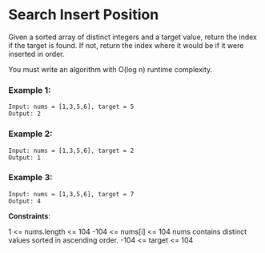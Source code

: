 # Search Insert Position

Given a sorted array of distinct integers and a target value, return the index if the target is found. If not, return the index where it would be if it were inserted in order.

You must write an algorithm with O(log n) runtime complexity.
 

### Example 1:
```
Input: nums = [1,3,5,6], target = 5
Output: 2
```


### Example 2:
```
Input: nums = [1,3,5,6], target = 2
Output: 1
```


### Example 3:
```
Input: nums = [1,3,5,6], target = 7
Output: 4
```


**Constraints**:

1 <= nums.length <= 104
-104 <= nums[i] <= 104
nums contains distinct values sorted in ascending order.
-104 <= target <= 104
